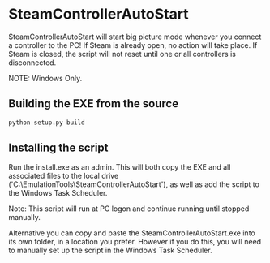 # SteamControllerAutoStart

SteamControllerAutoStart will start big picture mode whenever you connect a controller to the PC!
If Steam is already open, no action will take place.
If Steam is closed, the script will not reset until one or all controllers is disconnected.

NOTE: Windows Only.

## Building the EXE from the source

```bash
python setup.py build
```

## Installing the script

Run the install.exe as an admin. This will both copy the EXE and all associated files to the local drive ('C:\EmulationTools\SteamControllerAutoStart'), as well as add the script to the Windows Task Scheduler.

Note: This script will run at PC logon and continue running until stopped manually.

Alternative you can copy and paste the SteamControllerAutoStart.exe into its own folder, in a location you prefer. However if you do this, you will need to manually set up the script in the Windows Task Scheduler.
